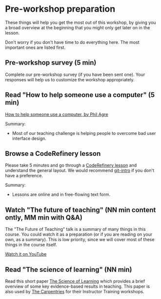 # Pre-workshop preparation

These things will help you get the most out of this workshop, by
giving you a broad overview at the beginning that you might only get
later on in the lesson.

Don't worry if you don't have time to do everything here.  The most
important ones are listed first.



## Pre-workshop survey (5 min)

Complete our pre-workshop survey (if you have been sent one). Your
responses will help us to customize the workshop appropriately.



## Read "How to help someone use a computer" (5 min)

[How to help someone use a computer, by Phil
Agre](https://www.librarian.net/stax/4965/how-to-help-someone-use-a-computer-by-phil-agre/)

Summary:

* Most of our teaching challenge is helping people to overcome bad
  user interface design.



## Browse a CodeRefinery lesson

Please take 5 minutes and go through a [CodeRefinery
lesson](https://coderefinery.org/lessons/) and understand the general
layout.  We would recommend
[git-intro](https://coderefinery.github.io/git-intro/) if you don't
have a preference.

Summary:

* Lessons are online and in free-flowing text form.



## Watch "The future of teaching" (NN min content ontly, MM min with Q&A)

The "The Future of Teaching" talk is a summary of many things in this
course.  You could watch it as a preparation (or if you are reading on
your own, as a summary).  This is low priority, since we will cover
most of these things in the course itself.

[Watch it on YouTube](https://www.youtube.com/watch?v=S9Jor12Cxdc)


## Read "The science of learning" (NN min)

Read this short paper [The Science of
Learning](https://carpentries.github.io/instructor-training/files/papers/science-of-learning-2015.pdf)
which provides a brief overview of some key evidence-based results in
teaching. This paper is also used by [The
Carpentries](https://carpentries.org/) for their Instructor Training
workshops.



